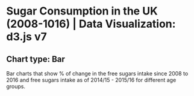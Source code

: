 # Sugar Consumption in the UK (2008-1016) | Data Visualization: d3.js v7

## Chart type: Bar

<!-- Description/ -->
Bar charts that show % of change in the free sugars intake since 2008 to 2016 and free sugars intake as of 2014/15 - 2015/16 for different age groups.

